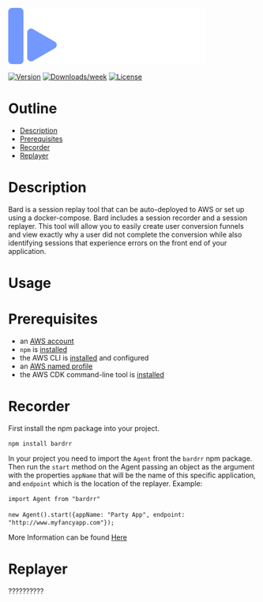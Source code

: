 <p align="left">
  <img src="https://github.com/bard-rr/.github/blob/main/profile/logo2.png?raw=true" width="400">
</p>
 
[![Version](https://img.shields.io/npm/v/bardrr)](https://www.npmjs.com/package/bardrr)
[![Downloads/week](https://img.shields.io/npm/dt/bardrr)](https://npmjs.org/package/bardrr)
[![License](https://img.shields.io/npm/l/monsoon-load-testing.svg)](https://github.com/minhphanhvu/bardrr/blob/master/package.json)

# Outline

- [Description](#Description)
- [Prerequisites](#Prerequisites)
- [Recorder](#Recorder)
- [Replayer](#Replayer)

# Description

Bard is a session replay tool that can be auto-deployed to AWS or set up using a docker-compose. Bard includes a session recorder and a session replayer. This tool will allow you to easily create user conversion funnels and view exactly why a user did not complete the conversion while also identifying sessions that experience errors on the front end of your application.

# Usage

# Prerequisites

- an [AWS account](https://portal.aws.amazon.com/gp/aws/developer/registration/index.html?nc2=h_ct&src=default&tag=soumet-20)
- `npm` is [installed](https://www.npmjs.com/get-npm)
- the AWS CLI is [installed](https://docs.aws.amazon.com/cli/latest/userguide/install-cliv2.html?tag=soumet-20) and configured
- an [AWS named profile](https://docs.aws.amazon.com/cli/latest/userguide/cli-configure-profiles.html)
- the AWS CDK command-line tool is [installed](https://docs.aws.amazon.com/cdk/latest/guide/cli.html?tag=soumet-20)

# Recorder

First install the npm package into your project.

```
npm install bardrr
```

In your project you need to import the `Agent` front the `bardrr` npm package. Then run the `start` method on the Agent passing an object as the argument with
the properties `appName` that will be the name of this specific application, and `endpoint` which is the location of the replayer. Example:

```
import Agent from "bardrr"

new Agent().start({appName: "Party App", endpoint: "http://www.myfancyapp.com"});
```

More Information can be found [Here](https://github.com/bard-rr/agent)

# Replayer

??????????
